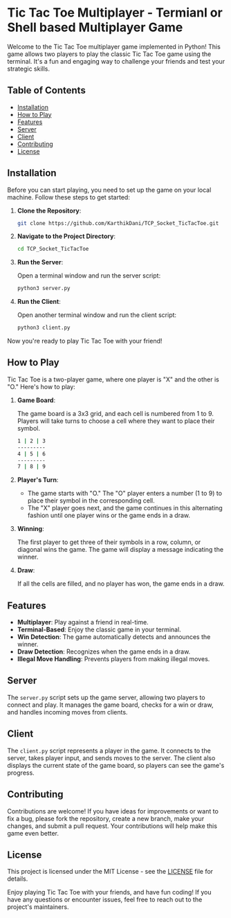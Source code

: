 # Tic Tac Toe Multiplayer - Termianl or Shell based Multiplayer Game

Welcome to the Tic Tac Toe multiplayer game implemented in Python! This game allows two players to play the classic Tic Tac Toe game using the terminal. It's a fun and engaging way to challenge your friends and test your strategic skills.

## Table of Contents
- [Installation](#installation)
- [How to Play](#how-to-play)
- [Features](#features)
- [Server](#server)
- [Client](#client)
- [Contributing](#contributing)
- [License](#license)

## Installation

Before you can start playing, you need to set up the game on your local machine. Follow these steps to get started:

1. **Clone the Repository**:

   ```bash
   git clone https://github.com/KarthikDani/TCP_Socket_TicTacToe.git
   ```

2. **Navigate to the Project Directory**:

   ```bash
   cd TCP_Socket_TicTacToe
   ```

3. **Run the Server**:

   Open a terminal window and run the server script:

   ```bash
   python3 server.py
   ```

4. **Run the Client**:

   Open another terminal window and run the client script:

   ```bash
   python3 client.py
   ```

Now you're ready to play Tic Tac Toe with your friend!

## How to Play

Tic Tac Toe is a two-player game, where one player is "X" and the other is "O." Here's how to play:

1. **Game Board**:

   The game board is a 3x3 grid, and each cell is numbered from 1 to 9. Players will take turns to choose a cell where they want to place their symbol.

   ```bash
   1 | 2 | 3
   ---------
   4 | 5 | 6
   ---------
   7 | 8 | 9
   ```

2. **Player's Turn**:

   - The game starts with "O." The "O" player enters a number (1 to 9) to place their symbol in the corresponding cell.
   - The "X" player goes next, and the game continues in this alternating fashion until one player wins or the game ends in a draw.

3. **Winning**:

   The first player to get three of their symbols in a row, column, or diagonal wins the game. The game will display a message indicating the winner.

4. **Draw**:

   If all the cells are filled, and no player has won, the game ends in a draw.

## Features

- **Multiplayer**: Play against a friend in real-time.
- **Terminal-Based**: Enjoy the classic game in your terminal.
- **Win Detection**: The game automatically detects and announces the winner.
- **Draw Detection**: Recognizes when the game ends in a draw.
- **Illegal Move Handling**: Prevents players from making illegal moves.

## Server

The `server.py` script sets up the game server, allowing two players to connect and play. It manages the game board, checks for a win or draw, and handles incoming moves from clients.

## Client

The `client.py` script represents a player in the game. It connects to the server, takes player input, and sends moves to the server. The client also displays the current state of the game board, so players can see the game's progress.

## Contributing

Contributions are welcome! If you have ideas for improvements or want to fix a bug, please fork the repository, create a new branch, make your changes, and submit a pull request. Your contributions will help make this game even better.

## License

This project is licensed under the MIT License - see the [LICENSE](LICENSE) file for details.

Enjoy playing Tic Tac Toe with your friends, and have fun coding! If you have any questions or encounter issues, feel free to reach out to the project's maintainers.
